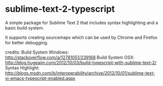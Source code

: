 sublime-text-2-typescript
=========================

A simple package for Sublime Text 2 that includes syntax highlighting and a basic build system.

It supports creating sourcemaps which can be used by Chrome and Firefox for better debugging.

credits: 
Build System Windows: http://stackoverflow.com/a/12781051/239168 
Build System OSX: http://blog.hugeaim.com/2012/10/03/build-typescript-with-sublime-text-2/ 
Syntax Highlight: http://blogs.msdn.com/b/interoperability/archive/2012/10/01/sublime-text-vi-emacs-typescript-enabled.aspx